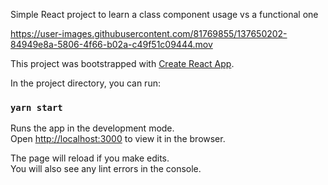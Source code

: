 Simple React project to learn a class component usage vs a functional one

https://user-images.githubusercontent.com/81769855/137650202-84949e8a-5806-4f66-b02a-c49f51c09444.mov



This project was bootstrapped with [Create React App](https://github.com/facebook/create-react-app).



In the project directory, you can run:

### `yarn start`

Runs the app in the development mode.\
Open [http://localhost:3000](http://localhost:3000) to view it in the browser.

The page will reload if you make edits.\
You will also see any lint errors in the console.

